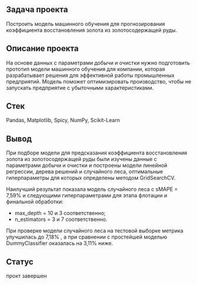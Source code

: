 ## Задача проекта
Построить модель машинного обучения для прогнозирования коэффициента восстановления золота из золотосодержащей руды. 

## Описание проекта
На основе данных с параметрами добычи и очистки нужно подготовить прототип модели машинного обучения для компании, которая разрабатывает решения для эффективной работы промышленных предприятий.
Модель поможет оптимизировать производство, чтобы не запускать предприятие с убыточными характеристиками.

## Стек
Pandas, Matplotlib, Spicy, NumPy, Scikit-Learn

## Вывод
При подборе модели для предсказания коэффициента восстановления золота из золотосодержащей руды были изучены данные с параметрами добычи и очистки и построены модели линейной регрессии, дерева решений и случайного леса, оптимальные гиперпараметры для которых определены методом GridSearchCV.

Наилучший результат показала модель случайного леса с sMAPE = 7,59% и следующими гиперпараметрами для этапа флотации и финальной обработки:

- max_depth = 10 и 3 соответственно;
- n_estimators = 3 и 7 соответственно.

При проверке модели случайного леса на тестовой выборке метрика улучшилась до 7,18% , а при сравнении с простейшей моделью DummyClassifier оказалась на 3,11% ниже.

## Статус
прокт завершен
